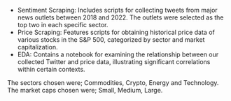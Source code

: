 * Sentiment Scraping: Includes scripts for collecting tweets from major news outlets between 2018 and 2022. The outlets were selected as the top two in each specific sector.
* Price Scraping: Features scripts for obtaining historical price data of various stocks in the S&P 500, categorized by sector and market capitalization.
* EDA: Contains a notebook for examining the relationship between our collected Twitter and price data, illustrating significant correlations within certain contexts.

The sectors chosen were; Commodities, Crypto, Energy and Technology. 
The market caps chosen were; Small, Medium, Large. 
